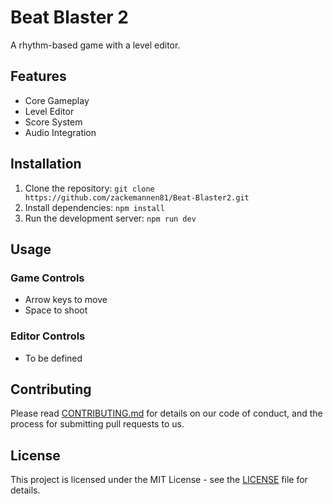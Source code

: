 # Beat Blaster 2

A rhythm-based game with a level editor.

## Features

- Core Gameplay
- Level Editor
- Score System
- Audio Integration

## Installation

1. Clone the repository: `git clone https://github.com/zackemannen81/Beat-Blaster2.git`
2. Install dependencies: `npm install`
3. Run the development server: `npm run dev`

## Usage

### Game Controls

- Arrow keys to move
- Space to shoot

### Editor Controls

- To be defined

## Contributing

Please read [CONTRIBUTING.md](CONTRIBUTING.md) for details on our code of conduct, and the process for submitting pull requests to us.

## License

This project is licensed under the MIT License - see the [LICENSE](LICENSE) file for details.

